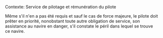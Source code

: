 Contexte: Service de pilotage et rémunération du pilote

Même s'il n'en a pas été requis et sauf le cas de force majeure, le pilote doit prêter en priorité, nonobstant toute autre obligation de service, son assistance au navire en danger, s'il constate le péril dans lequel se trouve ce navire.